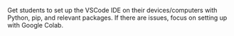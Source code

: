 Get students to set up the VSCode IDE on their devices/computers with Python, pip, and relevant packages. If there are issues, focus on setting up with Google Colab.